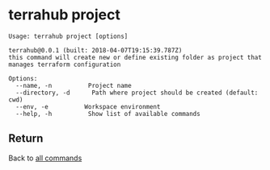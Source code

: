 # terrahub project

```text
Usage: terrahub project [options]

terrahub@0.0.1 (built: 2018-04-07T19:15:39.787Z)
this command will create new or define existing folder as project that manages terraform configuration

Options:
  --name, -n          Project name
  --directory, -d      Path where project should be created (default: cwd)
  --env, -e          Workspace environment
  --help, -h          Show list of available commands
```

## Return

Back to [all commands](../commands-1.md)

